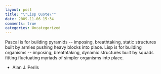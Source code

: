 ```yaml
---
layout: post
title: "\"Lisp Quote\""
date: 2009-11-06 15:34
comments: true
categories: Uncategorized
---
```

Pascal is for building pyramids -- imposing, breathtaking, static structures <br>
built by armies pushing heavy blocks into place. Lisp is for building<br>
organisms -- imposing, breathtaking, dynamic structures built by squads<br>
fitting fluctuating myriads of simpler organisms into place.<br>
- Alan J. Perils<br><br>

<div class="zemanta-pixie" style="margin-top:10px;height:15px;"><img class="zemanta-pixie-img" alt="" src="http://img.zemanta.com/pixy.gif?x-id=fd08e1fc-0ddd-4ffa-8fdc-0d9e0678ecc0" style="border:none;float:right;"><span class="zem-script more-related pretty-attribution"></span></div>
